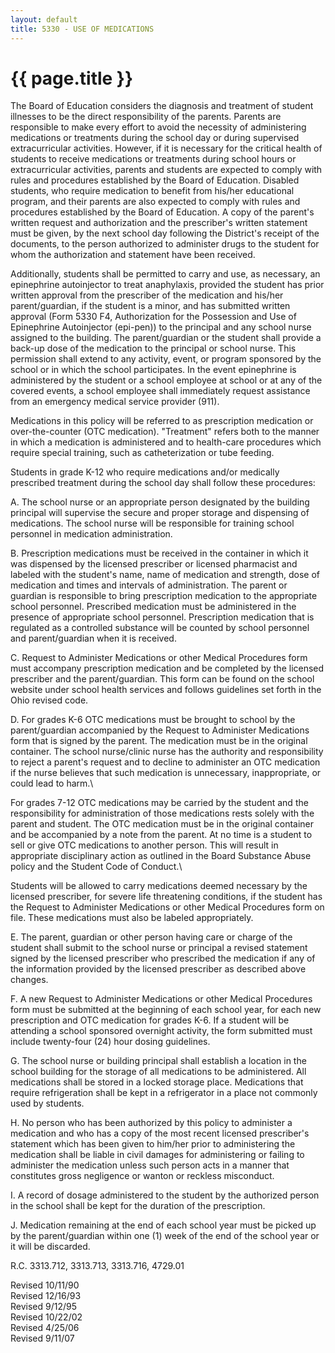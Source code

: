```yaml
---
layout: default
title: 5330 - USE OF MEDICATIONS
---
```


{{ page.title }}
================

The Board of Education considers the diagnosis and treatment of student
illnesses to be the direct responsibility of the parents. Parents are
responsible to make every effort to avoid the necessity of administering
medications or treatments during the school day or during supervised
extracurricular activities. However, if it is necessary for the critical
health of students to receive medications or treatments during school
hours or extracurricular activities, parents and students are expected
to comply with rules and procedures established by the Board of
Education. Disabled students, who require medication to benefit from
his/her educational program, and their parents are also expected to
comply with rules and procedures established by the Board of Education.
A copy of the parent's written request and authorization and the
prescriber's written statement must be given, by the next school day
following the District's receipt of the documents, to the person
authorized to administer drugs to the student for whom the authorization
and statement have been received.

Additionally, students shall be permitted to carry and use, as
necessary, an epinephrine autoinjector to treat anaphylaxis, provided
the student has prior written approval from the prescriber of the
medication and his/her parent/guardian, if the student is a minor, and
has submitted written approval (Form 5330 F4, Authorization for the
Possession and Use of Epinephrine Autoinjector (epi-pen)) to the
principal and any school nurse assigned to the building. The
parent/guardian or the student shall provide a back-up dose of the
medication to the principal or school nurse. This permission shall
extend to any activity, event, or program sponsored by the school or in
which the school participates. In the event epinephrine is administered
by the student or a school employee at school or at any of the covered
events, a school employee shall immediately request assistance from an
emergency medical service provider (911).

Medications in this policy will be referred to as prescription
medication or over-the-counter (OTC medication). "Treatment" refers both
to the manner in which a medication is administered and to health-care
procedures which require special training, such as catheterization or
tube feeding.

Students in grade K-12 who require medications and/or medically
prescribed treatment during the school day shall follow these
procedures:

A. The school nurse or an appropriate person designated by the building
principal will supervise the secure and proper storage and dispensing of
medications. The school nurse will be responsible for training school
personnel in medication administration.

B. Prescription medications must be received in the container in which
it was dispensed by the licensed prescriber or licensed pharmacist and
labeled with the student's name, name of medication and strength, dose
of medication and times and intervals of administration. The parent or
guardian is responsible to bring prescription medication to the
appropriate school personnel. Prescribed medication must be administered
in the presence of appropriate school personnel. Prescription medication
that is regulated as a controlled substance will be counted by school
personnel and parent/guardian when it is received.

C. Request to Administer Medications or other Medical Procedures form
must accompany prescription medication and be completed by the licensed
prescriber and the parent/guardian. This form can be found on the school
website under school health services and follows guidelines set forth in
the Ohio revised code.

D. For grades K-6 OTC medications must be brought to school by the
parent/guardian accompanied by the Request to Administer Medications
form that is signed by the parent. The medication must be in the
original container. The school nurse/clinic nurse has the authority and
responsibility to reject a parent's request and to decline to administer
an OTC medication if the nurse believes that such medication is
unnecessary, inappropriate, or could lead to harm.\

For grades 7-12 OTC medications may be carried by the student and the
responsibility for administration of those medications rests solely with
the parent and student. The OTC medication must be in the original
container and be accompanied by a note from the parent. At no time is a
student to sell or give OTC medications to another person. This will
result in appropriate disciplinary action as outlined in the Board
Substance Abuse policy and the Student Code of Conduct.\

Students will be allowed to carry medications deemed necessary by the
licensed prescriber, for severe life threatening conditions, if the
student has the Request to Administer Medications or other Medical
Procedures form on file. These medications must also be labeled
appropriately.

E. The parent, guardian or other person having care or charge of the
student shall submit to the school nurse or principal a revised
statement signed by the licensed prescriber who prescribed the
medication if any of the information provided by the licensed prescriber
as described above changes.

F. A new Request to Administer Medications or other Medical Procedures
form must be submitted at the beginning of each school year, for each
new prescription and OTC medication for grades K-6. If a student will be
attending a school sponsored overnight activity, the form submitted must
include twenty-four (24) hour dosing guidelines.

G. The school nurse or building principal shall establish a location in
the school building for the storage of all medications to be
administered. All medications shall be stored in a locked storage place.
Medications that require refrigeration shall be kept in a refrigerator
in a place not commonly used by students.

H. No person who has been authorized by this policy to administer a
medication and who has a copy of the most recent licensed prescriber's
statement which has been given to him/her prior to administering the
medication shall be liable in civil damages for administering or failing
to administer the medication unless such person acts in a manner that
constitutes gross negligence or wanton or reckless misconduct.

I. A record of dosage administered to the student by the authorized
person in the school shall be kept for the duration of the prescription.

J. Medication remaining at the end of each school year must be picked up
by the parent/guardian within one (1) week of the end of the school year
or it will be discarded.

R.C. 3313.712, 3313.713, 3313.716, 4729.01

Revised 10/11/90\
 Revised 12/16/93\
 Revised 9/12/95\
 Revised 10/22/02\
 Revised 4/25/06\
 Revised 9/11/07
